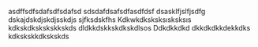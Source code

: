 asdffsdfsdafsdfsdafsd
sdsdafdsafsdfasdfdsf
dsasklfjslfjsdfg
dskajdskdjskdjsskdjs
sjfksdskfhs
Kdkwkdksksksısksksıs
kdkskdkskskskkskds
dldkkdskkskdkskdlsos
Ddkdkkdkd
dkkdkdkkdekkdks
kdkskskkdkskskds
